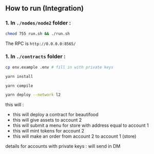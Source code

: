 ## How to run  (Integration)

### 1. In `./nodes/node2` folder :
```bash
chmod 755 run.sh && ./run.sh
```
The RPC is `http://0.0.0.0:8565/`


### 1. In `./contracts` folder :

```bash
cp env.example .env # fill in with private keys
```
```bash
yarn install
```
```bash
yarn compile
```
```bash
yarn deploy --network l2
```

this will :
- this will deploy a contract for beautifood
- this will give assets to account 2
- this will submit a menu for store with address equal to account 1
- this will mint tokens for account 2
- this will make an order from account 2 to account 1 (store)

details for accounts with private keys : will send in DM
